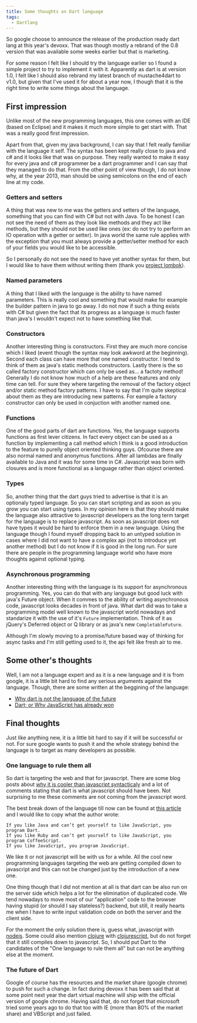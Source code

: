 ```yaml
---
title: Some thoughts on Dart language
tags:
  - Dartlang
---
```


So google choose to announce the release of the production ready dart lang at this year's devoxx. That was though mostly a rebrand of the 0.8 version that was available some weeks earlier but that is marketing.

For some reason I  felt like I should try the language earlier so I found a simple project to try to implement it with it. Apparently as dart is at version 1.0, I felt like I should also rebrand my latest branch of mustache4dart to v1.0, but given that I've used it for about a year now, I though that it is the right time to write some things about the language.

## First impression
Unlike most of the new programming languages, this one comes with an IDE (based on Eclipse) and it makes it much more simple to get start with. That was a really good first impression.

Apart from that, given my java background, I can say that I felt really familiar with the language it self. The syntax has been kept really close to java and c# and it looks like that was on purpose. They really wanted to make it easy for every java and c# programmer be a dart programmer and I can say that they managed to do that. From the other point of view though, I do not know why, at the year 2013, man should be using semicolons on the end of each line at my code.

### Getters and setters
A thing that was new to me was the getters and setters of the language, something that you can find with C# but not with Java. To be honest I can not see the need of them as they look like methods and they act like methods, but they should not be used like ones (ex: do not try to perform an IO operation with a getter or setter). In java world the same rule applies with the exception that you must always provide a getter/setter method for each of your fields you would like to be accessible. 

So I personally do not see the need to have yet another syntax for them, but I would like to have them without writing them (thank you [project lombok][lombok]).

### Named parameters
A thing that I liked with the language is the ability to have named parameters. This is really cool and something that would make for example the builder pattern in java to go away. I do not now if such a thing exists with C# but given the fact that its progress as a language is much faster than java's I wouldn't expect not to have something like that.

### Constructors
Another interesting thing is constructors. First they are much more concise which I liked (event though the syntax may look awkword at the beginning). Second each class can have more that one named constructor. I tend to think of them as java's static methods constructors. Lastly there is the so called factory constructor which can only be used as... a factoty method! Generally I do not know how much of a help are these features and only time can tell. For sure they where targeting the removal of the factory object and/or static method factory patterns. I have to say that I'm quite skeptical about them as they are introducing new patterns. For eample a factory constructor can only be used in conjuction with another named one.

### Functions
One of the good parts of dart are functions. Yes, the language supports functions as first lever citizens. In fact every object can be used as a function by implementing a call method which I think is a good introduction to the feature to purelly object oriented thinking guys. Ofcourse there are also normal named and anonymus functions. After all lambdas are finally available to Java and it was for some time in C#. Javascript was born with closures and is more functional as a language rather than object oriented.

### Types
So, another thing that the dart guys tried to advertise is that it is an optionaly typed language. So you can start scripting and as soon as you grow you can start using types. In my opinion here is that they should make the language also attractive to javascript developers as the long term target for the language is to replace javascript. As soon as javascript does not have types it would be hard to enforce them in a new language. Using the language though I found myself dropping back to an untyped solution in cases where I did not want to have a complex api (not to introduce yet another method) but I do not know if it is good in the long run. For sure there are people in the programming language world who have more thoughts against optional typing.

### Asynchronous programming
Another interesting thing with the language is its support for asynchronous programming. Yes, you can do that with any language but good luck with java's Future object. When it commes to the ability of writing asynchronous code, javascript looks decades in front of java. What dart did was to take a programming model well known to the javascript world nowadays and standarize it with the use of it's `Future` implementation. Think of it as jQuery's Deferred object or Q library or as java's new `CompletableFuture`.

Although I'm slowly moving to a promise/future based way of thinking for async tasks and I'm still getting used to it, the api felt like fresh air to me.

## Some other's thoughts
Well, I am not a language expert and as it is a new language and it is from google, it is a little bit hard to find any serious arguments against the language. Though, there are some written at the beggining of the language:

- [Why dart is not the language of the future][dart-not-future]
- [Dart; or Why JavaScript has already won][js-won]

## Final thoughts
Just like anything new, it is a little bit hard to say if it will be successful or not. For sure google wants to push it and the whole strategy behind the language is to target as many developers as possible.

### One language to rule them all
So dart is targeting the web and that for javascript. There are some blog posts about [why it is cooler than javascript syntacticaly][dart-better-syntax] and a lot of comments stating that dart is what javascript should have been. Not surprising to me these comments are not coming from the javascript word.

The best break down of the language till now can be found at [this article][dart-launch] and I would like to copy what the author wrote:

    If you like Java and can’t get yourself to like JavaScript, you program Dart.
    If you like Ruby and can’t get yourself to like JavaScript, you program CoffeeScript.
    If you like JavaScript, you program JavaScript.

We like it or not javascript will be with us for a while. All the cool new programming languages targeting the web are getting compiled down to javascript and this can not be changed just by the introduction of a new one.

One thing though that I did not mention at all is that dart can be also run on the server side which helps a lot for the elimination of duplicated code. We tend nowadays to move most of our "application" code to the browser having stupid (or should I say stateless?) backend, but still, it really hearts me when I have to write input validation code on both the server and the client side.

For the moment the only solution there is, guess what, javascript with [nodejs][nodejs]. Some could also mention [clojure][clojure] with [clojurescript][clojurescript], but do not forget that it still compiles down to javascript. So, I should put Dart to the candidates of the "One language to rule them all" but can not be anything else at the moment.

### The future of Dart
Google of course has the resources and the market share (google chrome) to push for such a change. In fact during devoxx it has been said that at some point next year the dart virtual machine will ship with the official version of google chrome. Having said that, do not forget that microsoft tried some years ago to do that too with IE (more than 80% of the market share) and VBScript and just failed.

[lombok]: http://projectlombok.org/
[dart-not-future]: http://blogs.perl.org/users/rafael_garcia-suarez/2011/10/why-dart-is-not-the-language-of-the-future.html
[js-won]: http://www.quirksmode.org/blog/archives/2011/10/dart_or_why_jav.html
[dart-better-syntax]: http://www.grobmeier.de/10-reasons-why-dart-is-cooler-than-javascript-03012012.html
[dart-launch]: http://www.2ality.com/2011/10/dart-launch.html
[nodejs]: http://nodejs.org/
[clojure]: http://clojure.org/
[clojurescript]: https://github.com/clojure/clojurescript